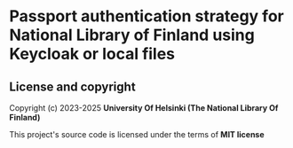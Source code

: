 # Passport authentication strategy for National Library of Finland using Keycloak or local files

## License and copyright

Copyright (c) 2023-2025 **University Of Helsinki (The National Library Of Finland)**

This project's source code is licensed under the terms of **MIT license**

